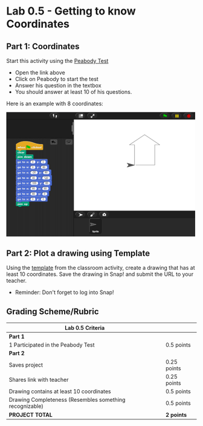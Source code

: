 # Lab 0.5 - Getting to know Coordinates

## Part 1: Coordinates

Start this activity using the [Peabody Test](https://snap.berkeley.edu/snap/snap.html#present:Username=aspiece%40gmail.com&ProjectName=PeabodyTest)
* Open the link above
* Click on Peabody to start the test
* Answer his question in the textbox
* You should answer at least 10 of his questions.

Here is an example with 8 coordinates:

<img width="500" src="SnapCoordinateExample.png" />


## Part 2: Plot a drawing using Template

Using the [template](https://snap.berkeley.edu/snap/snap.html#present:Username=aspiece%40gmail.com&ProjectName=Snap%20Coordinate%20System%20Intro) from the classroom activity, create a drawing that has at least 10 coordinates. Save the drawing in Snap! and submit the URL to your teacher.
* Reminder: Don't forget to log into Snap!






## Grading Scheme/Rubric

| **Lab 0.5 Criteria**                                          |                |
| ------------------------------------------------------------- | -------------- |
| **Part 1**                                                        |  |
| 1 Participated in the Peabody Test                            | 0.5 points     |
| **Part 2**                                                        |                |
| Saves project                                                 | 0.25 points    |
| Shares link with teacher                                      | 0.25 points    |
| Drawing contains at least 10 coordinates                      | 0.5 points     |
| Drawing Completeness (Resembles something recognizable)       | 0.5 points     |
| **PROJECT TOTAL**                                             | **2 points**   |
